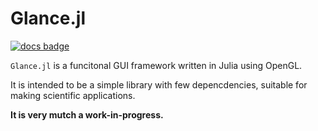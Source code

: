 # Glance.jl

[![docs badge](https://img.shields.io/badge/docs-latest-blue.svg)](https://erikbuer.github.io/Glance.jl/dev/)

`Glance.jl` is a funcitonal GUI framework written in Julia using OpenGL.

It is intended to be a simple library with few depencdencies, suitable for making scientific applications.

**It is very mutch a work-in-progress.**
